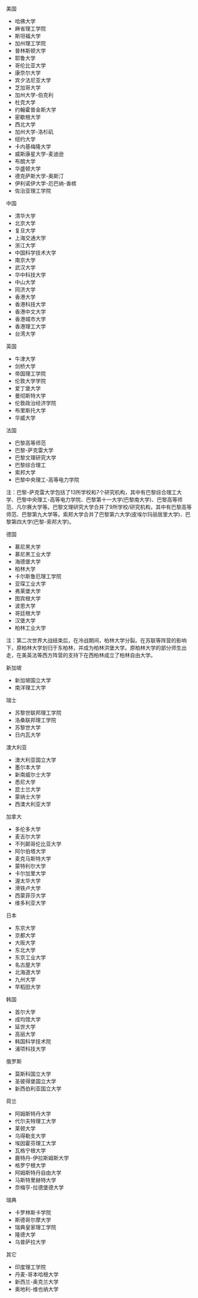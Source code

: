 美国
- 哈佛大学
- 麻省理工学院
- 斯坦福大学
- 加州理工学院
- 普林斯顿大学
- 耶鲁大学
- 哥伦比亚大学
- 康奈尔大学
- 宾夕法尼亚大学
- 芝加哥大学
- 加州大学-伯克利
- 杜克大学
- 约翰霍普金斯大学
- 密歇根大学
- 西北大学
- 加州大学-洛杉矶
- 纽约大学
- 卡内基梅隆大学
- 威斯康星大学-麦迪逊
- 布朗大学
- 华盛顿大学
- 德克萨斯大学-奥斯汀
- 伊利诺伊大学-厄巴纳-香槟
- 佐治亚理工学院

中国
- 清华大学
- 北京大学
- 复旦大学
- 上海交通大学
- 浙江大学
- 中国科学技术大学
- 南京大学
- 武汉大学
- 华中科技大学
- 中山大学
- 同济大学
- 香港大学
- 香港科技大学
- 香港中文大学
- 香港城市大学
- 香港理工大学
- 台湾大学

英国
- 牛津大学
- 剑桥大学
- 帝国理工学院
- 伦敦大学学院
- 爱丁堡大学
- 曼彻斯特大学
- 伦敦政治经济学院
- 布里斯托大学
- 华威大学

法国
- 巴黎高等师范
- 巴黎-萨克雷大学
- 巴黎文理研究大学
- 巴黎综合理工
- 索邦大学
- 巴黎中央理工-高等电力学院

注：巴黎-萨克雷大学包括了13所学校和7个研究机构，其中有巴黎综合理工大学、巴黎中央理工-高等电力学院、巴黎第十一大学(巴黎南大学)、巴黎高等师范、凡尔赛大学等。巴黎文理研究大学合并了9所学校/研究机构，其中有巴黎高等师范、巴黎第九大学等。索邦大学合并了巴黎第六大学(皮埃尔玛丽居里大学)、巴黎第四大学(巴黎-索邦大学)。

德国
- 慕尼黑大学
- 慕尼黑工业大学
- 海德堡大学
- 柏林大学
- 卡尔斯鲁厄理工学院
- 亚琛工业大学
- 弗莱堡大学
- 图宾根大学
- 波恩大学
- 哥廷根大学
- 汉堡大学
- 柏林工业大学

注：第二次世界大战结束后，在冷战期间，柏林大学分裂。在苏联等阵营的影响下，原柏林大学划归于东柏林，并成为柏林洪堡大学。原柏林大学的部分师生出走，在美英法等西方阵营的支持下在西柏林成立了柏林自由大学。

新加坡
- 新加坡国立大学
- 南洋理工大学

瑞士
- 苏黎世联邦理工学院
- 洛桑联邦理工学院
- 苏黎世大学
- 日内瓦大学

澳大利亚
- 澳大利亚国立大学
- 墨尔本大学
- 新南威尔士大学
- 悉尼大学
- 昆士兰大学
- 蒙纳士大学
- 西澳大利亚大学

加拿大
- 多伦多大学
- 麦吉尔大学
- 不列颠哥伦比亚大学
- 阿尔伯塔大学
- 麦克马斯特大学
- 蒙特利尔大学
- 卡尔加里大学
- 渥太华大学
- 滑铁卢大学
- 西蒙菲莎大学
- 维多利亚大学

日本
- 东京大学
- 京都大学
- 大阪大学
- 东北大学
- 东京工业大学
- 名古屋大学
- 北海道大学
- 九州大学
- 早稻田大学

韩国
- 首尔大学
- 成均馆大学
- 延世大学
- 高丽大学
- 韩国科学技术院
- 浦项科技大学

俄罗斯
- 莫斯科国立大学
- 圣彼得堡国立大学
- 新西伯利亚国立大学

荷兰
- 阿姆斯特丹大学
- 代尔夫特理工大学
- 莱顿大学
- 乌得勒支大学
- 埃因霍芬理工大学
- 瓦格宁根大学
- 鹿特丹-伊拉斯姆斯大学
- 格罗宁根大学
- 阿姆斯特丹自由大学
- 马斯特里赫特大学
- 奈梅亨-拉德堡德大学

瑞典
- 卡罗林斯卡学院
- 斯德哥尔摩大学
- 瑞典皇家理工学院
- 隆德大学
- 乌普萨拉大学

其它
- 印度理工学院
- 丹麦-哥本哈根大学
- 新西兰-奥克兰大学
- 奥地利-维也纳大学
